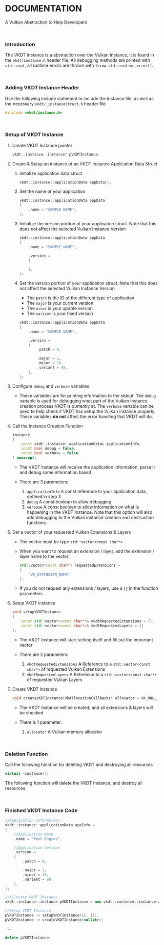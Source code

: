# DOCUMENTATION

A Vulkan Abstraction to Help Developers

<br>

### Introduction

The VKDT Instance is a abstraction over the Vulkan Instance, it is found in the `vkdt/instance.h` header file.
All debugging methods are printed with `std::cout`, all runtime errors are thrown with `throw std::runtime_error()`.

<br>

### Adding VKDT Instance Header

Use the following include statement to include the instance file, as well as the necessary `vkdt/_instanceStruct.h` header file
```cpp
#include <vkdt/instance.h>
```

<br>

### Setup of VKDT Instance

1. Create VKDT Instance pointer
	```cpp
	vkdt::instance::instance* pVKDTInstance;
	```

2. Create & Setup an instance of an VKDT Instance Application Data Struct
	1. Initialize application data struct
		```cpp
		vkdt::instance::applicationData appData{};
		```

	2. Set the name of your application
		```cpp
		vkdt::instance::applicationData appData
		{
			.name = "SAMPLE NAME",
		};
		```

	3. Initialize the version portion of your application struct. Note that this does not affect the selected Vulkan Instance Version
		```cpp
		vkdt::instance::applicationData appData
		{
			.name = "SAMPLE NAME",

			.version =
			{

			},
		};
		```

	4. Set the version portion of your application struct. Note that this does not affect the selected Vulkan Instance Version
		- The `patch` is the ID of the different type of application
		- The `major` is your current version
		- The `minor` is your update version
		- The `variant` is your fixed version
		```cpp
		vkdt::instance::applicationData appData
		{
			.name = "SAMPLE NAME",

			.version =
			{
				.patch = 0,

				.major = 1,
				.minor = 15,
				.variant = 98,
			},
		};
		```

3. Configure `debug` and `verbose` variables
	- These variables are for printing information to the stdout. The `debug` variable is used for debugging what part of the Vulkan instance creation process VKDT is currently at. The `verbose` variable can be used to help check if VKDT has setup the Vulkan instance properly. These variables **do not** affect the error handling that VKDT will do.

4. Call the Instance Creation Function
	```cpp
	instance
	(
		const vkdt::instance::applicationData& applicationInfo,
		const bool debug = false,
		const bool verbose = false
	) noexcept;
	```

	- The VKDT Instance will receive the application information, parse it and debug some information based

	- There are 3 parameters:
		1. `applicationInfo` A const reference to your application data, defined in step 3
		2. `debug` A const boolean to allow debugging.
		3. `verbose` A const boolean to allow information on what is happening in the VKDT Instance. Note that this option will also add debugging to the Vulkan instance creation and destruction functions.

5. Get a vector of your requested Vulkan Extensions & Layers
	- The vector must be type `std::vector<const char*>`

	- When you want to request an extension / layer, add the extension / layer name to the vector
		```cpp
		std::vector<const char*> requestedExtensions =
		{
			"VK_EXTENSION_NAME"
		};
		```

	- If you do not request any extensions / layers, use a `{}` in the function parameters

6. Setup VKDT Instance
	```cpp
	void setupVKDTInstance
	(
		const std::vector<const char*>& vkdtRequestedExtensions = {},
		const std::vector<const char*>& vkdtRequestedLayers = {}
	);
	```

	- The VKDT Instance will start setting itself and fill out the important vector

	- There are 2 parameters:
		1. `vkdtRequestedExtensions` A Reference to a `std::vector<const char*>` of requested Vulkan Extensions
		2. `vkdtRequestedLayers` A Reference to a `std::vector<const char*>` of requested Vulkan Layers

6. Create VKDT Instance
	```cpp
	void createVKDTInstance(VkAllocationCallbacks* allocator = VK_NULL_HANDLE);
	```

	- The VKDT Instance will be created, and all extensions & layers will be checked

	- There is 1 parameter:
		1. `allocator` A Vulkan memory allocator

<br>

### Deletion Function

Call the following function for deleting VKDT and destroying all resources

```cpp
virtual ~instance();
```

The following function will delete the VKDT Instance, and destroy all resources

<br>

### Finished VKDT Instance Code

```cpp
//Application Information
vkdt::instance::applicationData appInfo =
{
	//Application Name
	.name = "Test Engine",

	//Application Version
	.version =
	{
		.patch = 0,

		.major = 1,
		.minor = 15,
		.variant = 98,
	},
};

//Allocate VKDT Instance
vkdt::instance::instance pVKDTInstance = new vkdt::instance::instance(appInfo, true, true);

//Setup VKDT Instance
pVKDTInstance -> setupVKDTInstance({}, {});
pVKDTInstance -> createVKDTInstance(nullptr);

...

delete pVKDTInstance;
```